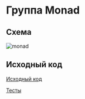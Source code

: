 # Группа Monad

## Схема

![monad](https://gitflic.ru/project/artemkorsakov/scalabook/blob/raw?file=images%2Fmonad.png&commit=b23d55be286c4714a544f03b1fa7f73c2b228e85)

## Исходный код

[Исходный код](https://gitflic.ru/project/artemkorsakov/scalabook/file?file=examples%2Fsrc%2Fmain%2Fscala%2Ftypeclass%2Fmonad&plain=1)

[Тесты](https://gitflic.ru/project/artemkorsakov/scalabook/file?file=examples%2Fsrc%2Ftest%2Fscala%2Ftypeclass%2Fmonad)
